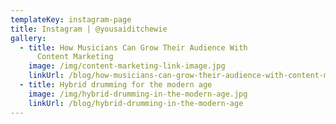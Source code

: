 ```yaml
---
templateKey: instagram-page
title: Instagram | @yousaiditchewie
gallery:
  - title: How Musicians Can Grow Their Audience With
      Content Marketing
    image: /img/content-marketing-link-image.jpg
    linkUrl: /blog/how-musicians-can-grow-their-audience-with-content-marketing
  - title: Hybrid drumming for the modern age
    image: /img/hybrid-drumming-in-the-modern-age.jpg
    linkUrl: /blog/hybrid-drumming-in-the-modern-age
---
```

